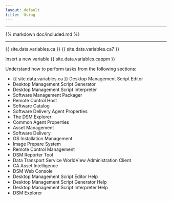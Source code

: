 ```yaml
---
layout: default
title:  Using
---
```


------
{% markdown doc/included.md %}

------


{{ site.data.variables.ca }}
{{ site.data.variables.ca7 }}

Insert a new variable {{ site.data.variables.cappm }}

Understand how to perform tasks from the following sections:

* {{ site.data.variables.ca }} Desktop Management Script Editor
* Desktop Management Script Generator
* Desktop Management Script Interpreter
* Software Management Packager
* Remote Control Host
* Software Catalog
* Software Delivery Agent Properties
* The DSM Explorer
* Common Agent Properties
* Asset Management
* Software Delivery
* OS Installation Management
* Image Prepare System
* Remote Control Management
* DSM Reporter Tool
* Data Transport Service WorldView Administration Client
* CA Asset Intelligence
* DSM Web Console
* Desktop Management Script Editor Help
* Desktop Management Script Generator Help
* Desktop Management Script Interpreter Help
* DSM Explorer
